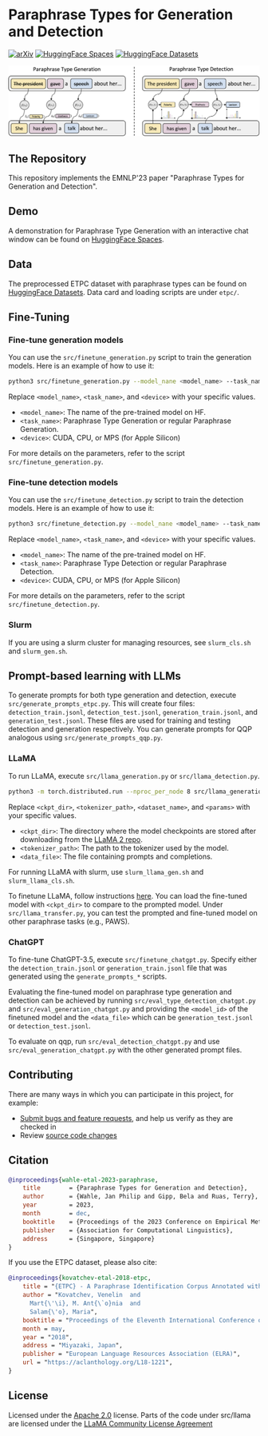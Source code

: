 # Paraphrase Types for Generation and Detection

[![arXiv](https://img.shields.io/badge/arXiv-2210.03568-b31b1b.svg)](https://arxiv.org/abs/2210.03568)
[![HuggingFace Spaces](https://img.shields.io/badge/🤗-Spaces-ffce1c.svg)](https://huggingface.co/spaces/jpwahle/paraphrase-type-tasks)
[![HuggingFace Datasets](https://img.shields.io/badge/🤗-Datasets-ffce1c.svg)](https://huggingface.co/datasets/jpwahle/etpc)

![teaser](teaser.png)

## The Repository

This repository implements the EMNLP'23 paper "Paraphrase Types for Generation and Detection".

## Demo

A demonstration for Paraphrase Type Generation with an interactive chat window can be found on [HuggingFace Spaces](https://huggingface.co/spaces/jpwahle/paraphrase-type-tasks).

## Data

The preprocessed ETPC dataset with paraphrase types can be found on [HuggingFace Datasets](https://huggingface.co/datasets/jpwahle/etpc).
Data card and loading scripts are under `etpc/`.

## Fine-Tuning

### Fine-tune generation models

You can use the `src/finetune_generation.py` script to train the generation models. Here is an example of how to use it:

```bash
python3 src/finetune_generation.py --model_nane <model_name> --task_name <task_name> --device <device>
```

Replace `<model_name>`, `<task_name>`, and `<device>` with your specific values.

* `<model_name>`: The name of the pre-trained model on HF.
* `<task_name>`: Paraphrase Type Generation or regular Paraphrase Generation.
* `<device>`: CUDA, CPU, or MPS (for Apple Silicon)

For more details on the parameters, refer to the script `src/finetune_generation.py`.

### Fine-tune detection models
You can use the `src/finetune_detection.py` script to train the detection models. Here is an example of how to use it:

```bash
python3 src/finetune_detection.py --model_nane <model_name> --task_name <task_name> --device <device>
```

Replace `<model_name>`, `<task_name>`, and `<device>` with your specific values.

* `<model_name>`: The name of the pre-trained model on HF.
* `<task_name>`: Paraphrase Type Detection or regular Paraphrase Detection.
* `<device>`: CUDA, CPU, or MPS (for Apple Silicon)

For more details on the parameters, refer to the script `src/finetune_detection.py`.

### Slurm

If you are using a slurm cluster for managing resources, see `slurm_cls.sh` and `slurm_gen.sh`.

## Prompt-based learning with LLMs

To generate prompts for both type generation and detection, execute `src/generate_prompts_etpc.py`.
This will create four files: `detection_train.jsonl`, `detection_test.jsonl`, `generation_train.jsonl`, and `generation_test.jsonl`. These files are used for training and testing detection and generation respectively. You can generate prompts for QQP analogous using `src/generate_prompts_qqp.py`.

### LLaMA

To run LLaMA, execute `src/llama_generation.py` or `src/llama_detection.py`.

```bash
python3 -m torch.distributed.run --nproc_per_node 8 src/llama_generation.py --ckpt_dir <ckpt_dir> --tokenizer_path <tokenizer_path> --data_file <data_file>
```

Replace `<ckpt_dir>`, `<tokenizer_path>`, `<dataset_name>`, and `<params>` with your specific values.

* `<ckpt_dir>`: The directory where the model checkpoints are stored after downloading from the [LLaMA 2 repo](https://github.com/facebookresearch/llama).
* `<tokenizer_path>`: The path to the tokenizer used by the model.
* `<data_file>`: The file containing prompts and completions.

For running LLaMA with slurm, use `slurm_llama_gen.sh` and `slurm_llama_cls.sh`.

To finetune LLaMA, follow instructions [here](https://github.com/facebookresearch/llama-recipes#multiple-gpus-one-node).
You can load the fine-tuned model with `<ckpt_dir>` to compare to the prompted model.
Under `src/llama_transfer.py`, you can test the prompted and fine-tuned model on other paraphrase tasks (e.g., PAWS).

### ChatGPT

To fine-tune ChatGPT-3.5, execute `src/finetune_chatgpt.py`. Specify either the `detection_train.jsonl` or `generation_train.jsonl` file that was generated using the `generate_prompts_*` scripts.

Evaluating the fine-tuned model on paraphrase type generation and detection can be achieved by running `src/eval_type_detection_chatgpt.py` and `src/eval_generation_chatgpt.py` and providing the `<model_id>` of the finetuned model and the `<data_file>` which can be `generation_test.jsonl` or `detection_test.jsonl`.

To evaluate on qqp, run `src/eval_detection_chatgpt.py` and use `src/eval_generation_chatgpt.py` with the other generated prompt files.

## Contributing

There are many ways in which you can participate in this project, for example:

* [Submit bugs and feature requests](https://github.com/jpwahle/emnlp23-paraphrase-types/issue), and help us verify as they are checked in
* Review [source code changes](https://github.com/jpwahle/emnlp23-paraphrase-types/pulls)

## Citation

```bib
@inproceedings{wahle-etal-2023-paraphrase,
	title        = {Paraphrase Types for Generation and Detection},
	author       = {Wahle, Jan Philip and Gipp, Bela and Ruas, Terry},
	year         = 2023,
	month        = dec,
	booktitle    = {Proceedings of the 2023 Conference on Empirical Methods in Natural Language Processing},
	publisher    = {Association for Computational Linguistics},
	address      = {Singapore, Singapore}
}
```

If you use the ETPC dataset, please also cite:

```bib
@inproceedings{kovatchev-etal-2018-etpc,
    title = "{ETPC} - A Paraphrase Identification Corpus Annotated with Extended Paraphrase Typology and Negation",
    author = "Kovatchev, Venelin  and
      Mart{\'\i}, M. Ant{\`o}nia  and
      Salam{\'o}, Maria",
    booktitle = "Proceedings of the Eleventh International Conference on Language Resources and Evaluation ({LREC} 2018)",
    month = may,
    year = "2018",
    address = "Miyazaki, Japan",
    publisher = "European Language Resources Association (ELRA)",
    url = "https://aclanthology.org/L18-1221",
}
```

## License

Licensed under the [Apache 2.0](LICENSE.txt) license.
Parts of the code under src/llama are licensed under the [LLaMA Community License Agreement](https://github.com/facebookresearch/llama/blob/main/LICENSE)
